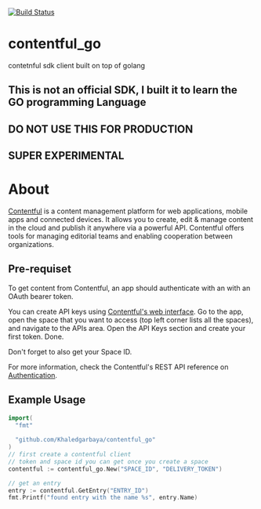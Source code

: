 [![Build Status](https://travis-ci.org/Khaledgarbaya/contentful.go.svg?branch=master)](https://travis-ci.org/Khaledgarbaya/contentful.go)
# contentful_go
contetnful sdk client built on top of golang

## This is not an official SDK, I built it to learn the GO programming Language

## DO NOT USE THIS FOR PRODUCTION 

## SUPER EXPERIMENTAL 

# About

[Contentful](https://www.contentful.com) is a content management platform for web applications, mobile apps and connected devices. It allows you to create, edit & manage content in the cloud and publish it anywhere via a powerful API. Contentful offers tools for managing editorial teams and enabling cooperation between organizations.

## Pre-requiset

To get content from Contentful, an app should authenticate with an with an OAuth bearer token.

You can create API keys using [Contentful's web interface](https://app.contentful.com). Go to the app, open the space that you want to access (top left corner lists all the spaces), and navigate to the APIs area. Open the API Keys section and create your first token. Done.

Don't forget to also get your Space ID.

For more information, check the Contentful's REST API reference on [Authentication](https://www.contentful.com/developers/docs/references/authentication/).

## Example Usage

```go
import(
  "fmt"
  
  "github.com/Khaledgarbaya/contentful_go"
)
// first create a contentful client
// token and space id you can get once you create a space 
contentful := contentful_go.New("SPACE_ID", "DELIVERY_TOKEN")

// get an entry 
entry := contentful.GetEntry("ENTRY_ID")
fmt.Printf("found entry with the name %s", entry.Name)
```
